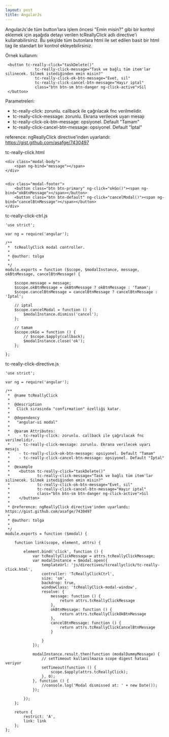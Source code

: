 ```yaml
---
layout: post
title: AngularJs
---
```


AngularJs'de tüm button'lara işlem öncesi "Emin misin?" gibi bir kontrol eklemek için aşağıda detayı verilen tcReallyClick adlı directive'i kullanabilirsiniz.
Bu şekşlde tüm butonlara html ile set edilen basit bir html tag ile standart bir kontrol ekleyebilirsiniz.

Örnek kullanım:

```
 <button tc-really-click="taskDelete()"
             tc-really-click-message="Task ve bağlı tüm item'lar silinecek. Silmek istediğinden emin misin?"
             tc-really-click-ok-btn-message="Evet, sil"
             tc-really-click-cancel-btn-message="Hayır iptal"
             class="btn btn-sm btn-danger ng-click-active">Sil
 </button>
```
Parametreleri:

- tc-really-click: zorunlu. callback ile çağrılacak fnc verilmelidir.
- tc-really-click-message: zorunlu. Ekrana verilecek uyarı mesajı
- tc-really-click-ok-btn-message: opsiyonel. Default "Tamam"
- tc-really-click-cancel-btn-message: opsiyonel. Default "İptal"

reference: ngReallyClick directive'inden uyarlandı: https://gist.github.com/asafge/7430497


tc-really-click.html
```
<div class="modal-body">
    <span ng-bind="message"></span>
</div>


<div class="modal-footer">
    <button class="btn btn-primary" ng-click="okGo()"><span ng-bind="okBtnMessage"></span></button>
    <button class="btn btn-default" ng-click="cancelModal()"><span ng-bind="cancelBtnMessage"></span></button>
</div>
```

tc-really-click-ctrl.js
```
'use strict';

var ng = require('angular');

/**
 *  tcReallyClick modal controller.
 *
 * @author: tolga
 *
 */
module.exports = function ($scope, $modalInstance, message, okBtnMessage, cancelBtnMessage) {

    $scope.message = message;
    $scope.okBtnMessage = okBtnMessage ? okBtnMessage : 'Tamam';
    $scope.cancelBtnMessage = cancelBtnMessage ? cancelBtnMessage : 'İptal';

    // iptal
    $scope.cancelModal = function () {
        $modalInstance.dismiss('cancel');
    };

    // tamam
    $scope.okGo = function () {
        // $scope.$apply(callback);
        $modalInstance.close('ok');
    };

};
```

tc-really-click-directive.js

```
'use strict';

var ng = require('angular');

/**
 *  @name tcReallyClick
 *
 *  @description
 *   Click sırasında "confirmation" özelliği katar.
 *
 *  @dependency
 *   "angular-ui modal"
 *
 *  @param Attributes:
 *    - tc-really-click: zorunlu. callback ile çağrılacak fnc verilmelidir.
 *    - tc-really-click-message: zorunlu. Ekrana verilecek uyarı mesajı
 *    - tc-really-click-ok-btn-message: opsiyonel. Default "Tamam"
 *    - tc-really-click-cancel-btn-message: opsiyonel. Default "İptal"
 *
 *  @example
 *    <button tc-really-click="taskDelete()"
 *            tc-really-click-message="Task ve bağlı tüm item'lar silinecek. Silmek istediğinden emin misin?"
 *            tc-really-click-ok-btn-message="Evet, sil"
 *            tc-really-click-cancel-btn-message="Hayır iptal"
 *            class="btn btn-sm btn-danger ng-click-active">Sil
 *    </button>
 *
 * @reference: ngReallyClick directive'inden uyarlandı: https://gist.github.com/asafge/7430497
 *
 * @author: tolga
 *
 */
module.exports = function ($modal) {

    function link(scope, element, attrs) {

        element.bind('click', function () {
            var tcReallyClickMessage = attrs.tcReallyClickMessage;
            var modalInstance = $modal.open({
                templateUrl: 'js/directives/tcreallyclick/tc-really-click.html',
                controller: 'TcReallyClickCtrl',
                size: 'sm',
                backdrop: true,
                windowClass: 'tcReallyClick-modal-window',
                resolve: {
                    message: function () {
                        return attrs.tcReallyClickMessage
                    },
                    okBtnMessage: function () {
                        return attrs.tcReallyClickOkBtnMessage
                    },
                    cancelBtnMessage: function () {
                        return attrs.tcReallyClickCancelBtnMessage
                    }

                }
            });

            modalInstance.result.then(function (modalDummyMessage) {
                // setTimeout kullanilmazsa scope digest hatasi veriyor
                setTimeout(function () {
                    scope.$apply(attrs.tcReallyClick);
                }, 0);
            }, function () {
                //console.log('Modal dismissed at: ' + new Date());
            });

        });
    };

    return {
        restrict: 'A',
        link: link
    };
};
```